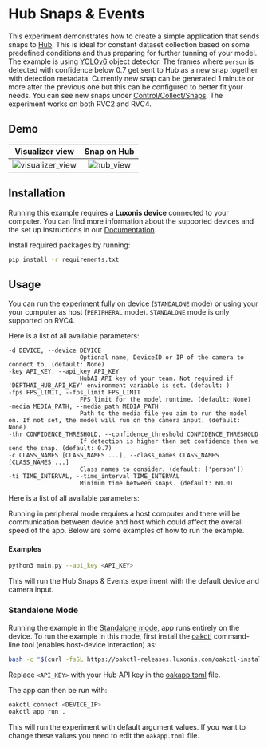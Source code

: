 # Hub Snaps & Events

This experiment demonstrates how to create a simple application that sends snaps to [Hub](https://hub.luxonis.com/). This is ideal for constant dataset collection based on some predefined conditions and thus preparing for further tunning of your model. The example is using [YOLOv6](https://hub.luxonis.com/ai/models/face58c4-45ab-42a0-bafc-19f9fee8a034) object detector. The frames where `person` is detected with confidence below 0.7 get sent to Hub as a new snap together with detection metadata. Currently new snap can be generated 1 minute or more after the previous one but this can be configured to better fit your needs. You can see new snaps under [Control/Collect/Snaps](https://hub.luxonis.com/control/collect?view=grid). The experiment works on both RVC2 and RVC4.

## Demo

|             Visualizer view              |         Snap on Hub         |
| :--------------------------------------: | :-------------------------: |
| ![visualizer_view](media/visualizer.png) | ![hub_view](media/snap.png) |

## Installation

Running this example requires a **Luxonis device** connected to your computer. You can find more information about the supported devices and the set up instructions in our [Documentation](https://rvc4.docs.luxonis.com/hardware).

Install required packages by running:

```bash
pip install -r requirements.txt
```

## Usage

You can run the experiment fully on device (`STANDALONE` mode) or using your your computer as host (`PERIPHERAL` mode). `STANDALONE` mode is only supported on RVC4.

Here is a list of all available parameters:

```
-d DEVICE, --device DEVICE
                    Optional name, DeviceID or IP of the camera to connect to. (default: None)
-key API_KEY, --api_key API_KEY
                    HubAI API key of your team. Not required if 'DEPTHAI_HUB_API_KEY' environment variable is set. (default: )
-fps FPS_LIMIT, --fps_limit FPS_LIMIT
                    FPS limit for the model runtime. (default: None)
-media MEDIA_PATH, --media_path MEDIA_PATH
                    Path to the media file you aim to run the model on. If not set, the model will run on the camera input. (default: None)
-thr CONFIDENCE_THRESHOLD, --confidence_threshold CONFIDENCE_THRESHOLD
                    If detection is higher then set confidence then we send the snap. (default: 0.7)
-c CLASS_NAMES [CLASS_NAMES ...], --class_names CLASS_NAMES [CLASS_NAMES ...]
                    Class names to consider. (default: ['person'])
-ti TIME_INTERVAL, --time_interval TIME_INTERVAL
                    Minimum time between snaps. (default: 60.0)
```

Here is a list of all available parameters:

Running in peripheral mode requires a host computer and there will be communication between device and host which could affect the overall speed of the app. Below are some examples of how to run the example.

#### Examples

```bash
python3 main.py --api_key <API_KEY>
```

This will run the Hub Snaps & Events experiment with the default device and camera input.

### Standalone Mode

Running the example in the [Standalone mode](https://rvc4.docs.luxonis.com/software/depthai/standalone/), app runs entirely on the device.
To run the example in this mode, first install the [oakctl](https://rvc4.docs.luxonis.com/software/tools/oakctl/) command-line tool (enables host-device interaction) as:

```bash
bash -c "$(curl -fsSL https://oakctl-releases.luxonis.com/oakctl-installer.sh)"
```

Replace `<API_KEY>` with your Hub API key in the [oakapp.toml](oakapp.toml) file.

The app can then be run with:

```bash
oakctl connect <DEVICE_IP>
oakctl app run .
```

This will run the experiment with default argument values. If you want to change these values you need to edit the `oakapp.toml` file.
